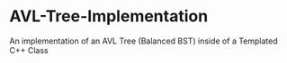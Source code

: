 # AVL-Tree-Implementation
An implementation of an AVL Tree (Balanced BST) inside of a Templated C++ Class
